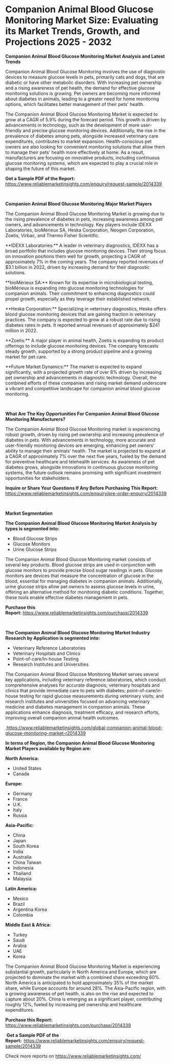 <p><h1>Companion Animal Blood Glucose Monitoring Market Size: Evaluating its Market Trends, Growth, and Projections 2025 - 2032</h1></p><p><strong>Companion Animal Blood Glucose Monitoring Market Analysis and Latest Trends</strong></p>
<p><p>Companion Animal Blood Glucose Monitoring involves the use of diagnostic devices to measure glucose levels in pets, primarily cats and dogs, that are diabetic or have other metabolic disorders. With increasing pet ownership and a rising awareness of pet health, the demand for effective glucose monitoring solutions is growing. Pet owners are becoming more informed about diabetes in animals, leading to a greater need for home monitoring options, which facilitates better management of their pets' health.</p><p>The Companion Animal Blood Glucose Monitoring Market is expected to grow at a CAGR of 5.9% during the forecast period. This growth is driven by advancements in technology, such as the development of more user-friendly and precise glucose monitoring devices. Additionally, the rise in the prevalence of diabetes among pets, alongside increased veterinary care expenditures, contributes to market expansion. Health-conscious pet owners are also looking for convenient monitoring solutions that allow them to manage their pets' health more effectively at home. As a result, manufacturers are focusing on innovative products, including continuous glucose monitoring systems, which are expected to play a crucial role in shaping the future of this market.</p></p>
<p><strong>Get a Sample PDF of the Report:&nbsp;</strong> <a href="https://www.reliablemarketinsights.com/enquiry/request-sample/2014339?utm_campaign=2930&utm_medium=2&utm_source=Github&utm_content=ia&utm_term=29032025&utm_id=companion-animal-blood-glucose-monitoring">https://www.reliablemarketinsights.com/enquiry/request-sample/2014339</a></p>
<p>&nbsp;</p>
<p><strong>Companion Animal Blood Glucose Monitoring Major Market Players</strong></p>
<p><p>The Companion Animal Blood Glucose Monitoring Market is growing due to the rising prevalence of diabetes in pets, increasing awareness among pet owners, and advancements in technology. Key players include IDEXX Laboratories, bioMérieux SA, Heska Corporation, Neogen Corporation, Zoetis, Virbac, and Thermo Fisher Scientific.</p><p>**IDEXX Laboratories:** A leader in veterinary diagnostics, IDEXX has a broad portfolio that includes glucose monitoring devices. Their strong focus on innovation positions them well for growth, projecting a CAGR of approximately 7% in the coming years. The company reported revenues of $3.1 billion in 2022, driven by increasing demand for their diagnostic solutions.</p><p>**bioMérieux SA:** Known for its expertise in microbiological testing, bioMérieux is expanding into glucose monitoring technologies for companion animals. Their commitment to enhancing diagnostics could propel growth, especially as they leverage their established network.</p><p>**Heska Corporation:** Specializing in veterinary diagnostics, Heska offers blood glucose monitoring devices that are gaining traction in veterinary practices. The company is expected to grow at a robust rate due to rising diabetes rates in pets. It reported annual revenues of approximately $241 million in 2022.</p><p>**Zoetis:** A major player in animal health, Zoetis is expanding its product offerings to include glucose monitoring devices. The company forecasts steady growth, supported by a strong product pipeline and a growing market for pet care.</p><p>**Future Market Dynamics:** The market is expected to expand significantly, with a projected growth rate of over 8% driven by increasing pet ownership and advancements in diagnostic technology. Overall, the combined efforts of these companies and rising market demand underscore a vibrant and competitive landscape for companion animal blood glucose monitoring.</p></p>
<p>&nbsp;</p>
<p><strong>What Are The Key Opportunities For Companion Animal Blood Glucose Monitoring Manufacturers?</strong></p>
<p><p>The Companion Animal Blood Glucose Monitoring market is experiencing robust growth, driven by rising pet ownership and increasing prevalence of diabetes in pets. With advancements in technology, more accurate and user-friendly monitoring devices are emerging, enhancing pet owners' ability to manage their animals' health. The market is projected to expand at a CAGR of approximately 7% over the next five years, fueled by the demand for preventive healthcare and telehealth services. As awareness of pet diabetes grows, alongside innovations in continuous glucose monitoring systems, the future outlook remains promising with significant investment opportunities for stakeholders.</p></p>
<p><strong>Inquire or Share Your Questions If Any Before Purchasing This Report:</strong> <a href="https://www.reliablemarketinsights.com/enquiry/pre-order-enquiry/2014339?utm_campaign=2930&utm_medium=2&utm_source=Github&utm_content=ia&utm_term=29032025&utm_id=companion-animal-blood-glucose-monitoring">https://www.reliablemarketinsights.com/enquiry/pre-order-enquiry/2014339</a></p>
<p>&nbsp;</p>
<p><strong>Market Segmentation</strong></p>
<p><strong>The Companion Animal Blood Glucose Monitoring Market Analysis by types is segmented into:</strong></p>
<p><ul><li>Blood Glucose Strips</li><li>Glucose Monitors</li><li>Urine Glucose Strips</li></ul></p>
<p><p>The Companion Animal Blood Glucose Monitoring market consists of several key products. Blood glucose strips are used in conjunction with glucose monitors to provide precise blood sugar readings in pets. Glucose monitors are devices that measure the concentration of glucose in the blood, essential for managing diabetes in companion animals. Additionally, urine glucose strips allow pet owners to assess glucose levels in urine, offering an alternative method for monitoring diabetic conditions. Together, these tools enable effective diabetes management in pets.</p></p>
<p><strong>Purchase this Report:&nbsp;</strong><a href="https://www.reliablemarketinsights.com/purchase/2014339?utm_campaign=2930&utm_medium=2&utm_source=Github&utm_content=ia&utm_term=29032025&utm_id=companion-animal-blood-glucose-monitoring">https://www.reliablemarketinsights.com/purchase/2014339</a></p>
<p>&nbsp;</p>
<p><strong>The Companion Animal Blood Glucose Monitoring Market Industry Research by Application is segmented into:</strong></p>
<p><ul><li>Veterinary Reference Laboratories</li><li>Veterinary Hospitals and Clinics</li><li>Point-of-care/In-house Testing</li><li>Research Institutes and Universities</li></ul></p>
<p><p>The Companion Animal Blood Glucose Monitoring Market serves several key applications, including veterinary reference laboratories, which conduct comprehensive analyses for accurate diagnosis; veterinary hospitals and clinics that provide immediate care to pets with diabetes; point-of-care/in-house testing for rapid glucose measurements during veterinary visits; and research institutes and universities focused on advancing veterinary medicine and diabetes management in companion animals. These applications enhance diagnosis, treatment efficacy, and research efforts, improving overall companion animal health outcomes.</p></p>
<p><a href="https://www.reliablemarketinsights.com/global-companion-animal-blood-glucose-monitoring-market-r2014339?utm_campaign=2930&utm_medium=2&utm_source=Github&utm_content=ia&utm_term=29032025&utm_id=companion-animal-blood-glucose-monitoring">&nbsp;https://www.reliablemarketinsights.com/global-companion-animal-blood-glucose-monitoring-market-r2014339</a></p>
<p><strong>In terms of Region, the Companion Animal Blood Glucose Monitoring Market Players available by Region are:</strong></p>
<p>
    <p> <strong> North America: </strong>
        <ul>
            <li>United States</li>
            <li>Canada</li>
        </ul>
        </p> 
    <p> <strong> Europe: </strong>
        <ul>
            <li>Germany</li>
            <li>France</li>
            <li>U.K.</li>
            <li>Italy</li>
            <li>Russia</li>
        </ul>
        </p> 
    <p> <strong> Asia-Pacific: </strong>
        <ul>
            <li>China</li>
            <li>Japan</li>
            <li>South Korea</li>
            <li>India</li>
            <li>Australia</li>
            <li>China Taiwan</li>
            <li>Indonesia</li>
            <li>Thailand</li>
            <li>Malaysia</li>
        </ul>
        </p> 
    <p> <strong> Latin America: </strong>
        <ul>
            <li>Mexico</li>
            <li>Brazil</li>
            <li>Argentina Korea</li>
            <li>Colombia</li>
        </ul>
        </p> 
    <p> <strong> Middle East & Africa: </strong>
        <ul>
            <li>Turkey</li>
            <li>Saudi</li>
            <li>Arabia</li>
            <li>UAE</li>
            <li>Korea</li>
        </ul>
    </p>
    </p>
<p><p>The Companion Animal Blood Glucose Monitoring Market is experiencing substantial growth, particularly in North America and Europe, which are projected to dominate the market with a combined share exceeding 60%. North America is anticipated to hold approximately 35% of the market share, while Europe accounts for around 28%. The Asia-Pacific region, with a growing awareness of pet health, is also on the rise and expected to capture about 20%. China is emerging as a significant player, contributing roughly 12%, fueled by increasing pet ownership and healthcare expenditures.</p></p>
<p><strong>Purchase this Report: </strong><a href="https://www.reliablemarketinsights.com/purchase/2014339?utm_campaign=2930&utm_medium=2&utm_source=Github&utm_content=ia&utm_term=29032025&utm_id=companion-animal-blood-glucose-monitoring">https://www.reliablemarketinsights.com/purchase/2014339</a></p>
<p>&nbsp;<strong>Get a Sample PDF of the Report:&nbsp;&nbsp;</strong><a href="https://www.reliablemarketinsights.com/enquiry/request-sample/2014339?utm_campaign=2930&utm_medium=2&utm_source=Github&utm_content=ia&utm_term=29032025&utm_id=companion-animal-blood-glucose-monitoring">https://www.reliablemarketinsights.com/enquiry/request-sample/2014339</a></p>
<p><strong></strong></p>
<p>Check more reports on <a href="https://www.reliablemarketinsights.com/?utm_campaign=2930&utm_medium=2&utm_source=Github&utm_content=ia&utm_term=29032025&utm_id=companion-animal-blood-glucose-monitoring">https://www.reliablemarketinsights.com/</a></p>